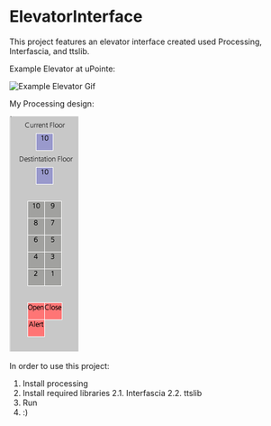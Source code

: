 # ElevatorInterface
This project features an elevator interface created used Processing, Interfascia, and ttslib.

Example Elevator at uPointe:

![Example Elevator Gif](https://github.com/kennet22/ElevatorInterface/blob/master/elevatorGiph.gif?raw=true)

My Processing design:

![processing design](https://github.com/kennet22/ElevatorInterface/blob/master/Screen%20Shot%202019-09-15%20at%201.47.08%20PM.png?raw=true)


In order to use this project:

1. Install processing
2. Install required libraries
  2.1. Interfascia
  2.2. ttslib
3. Run
4. :)
